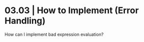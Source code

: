 03.03 | How to Implement (Error Handling)
=========================================

How can I implement bad expression evaluation?
